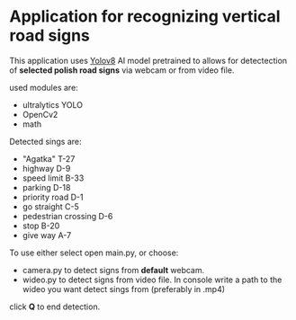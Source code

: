 <h1>Application for recognizing vertical road signs</h1>

This application uses [Yolov8](https://github.com/ultralytics/ultralytics) AI model pretrained to allows for detectection of <b>selected polish road signs</b> via webcam or from video file. 

used modules are:
- ultralytics YOLO
- OpenCv2
- math


Detected sings are:
- "Agatka" T-27
- highway D-9
- speed limit  B-33
- parking D-18
- priority road D-1
-  go straight C-5
-  pedestrian crossing D-6
-  stop B-20
-  give way A-7

To use either select open main.py,
or choose:
- camera.py to detect signs from <b>default</b> webcam.
- wideo.py to detect signs from video file. In console write a path to the wideo you want detect sings from (preferably in .mp4)

click <b>Q</b> to end detection.
